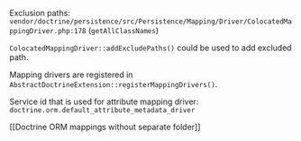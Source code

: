 Exclusion paths: `vendor/doctrine/persistence/src/Persistence/Mapping/Driver/ColocatedMappingDriver.php:178` (`getAllClassNames`)

`ColocatedMappingDriver::addExcludePaths()` could be used to add excluded path.

Mapping drivers are registered in `AbstractDoctrineExtension::registerMappingDrivers()`.

Service id that is used for attribute mapping driver: `doctrine.orm.default_attribute_metadata_driver`

[[Doctrine ORM mappings without separate folder]]


